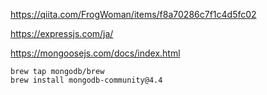

https://qiita.com/FrogWoman/items/f8a70286c7f1c4d5fc02

https://expressjs.com/ja/


https://mongoosejs.com/docs/index.html


```
brew tap mongodb/brew
brew install mongodb-community@4.4
```
